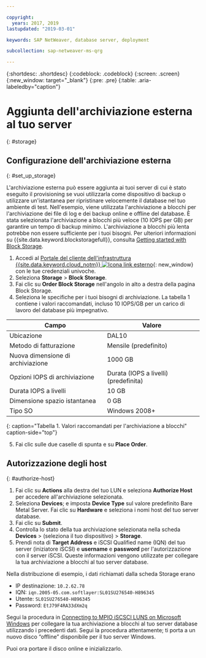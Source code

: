 ```yaml
---

copyright:
  years: 2017, 2019
lastupdated: "2019-03-01"

keywords: SAP NetWeaver, database server, deployment

subcollection: sap-netweaver-ms-qrg

---
```


{:shortdesc: .shortdesc}
{:codeblock: .codeblock}
{:screen: .screen}
{:new_window: target="_blank"}
{:pre: .pre}
{:table: .aria-labeledby="caption"}

# Aggiunta dell'archiviazione esterna al tuo server
{: #storage}

## Configurazione dell'archiviazione esterna
{: #set_up_storage}

L'archiviazione esterna può essere aggiunta ai tuoi server di cui è stato eseguito il provisioning se vuoi utilizzarla come dispositivo di backup o utilizzare un'istantanea per ripristinare velocemente il database nel tuo ambiente di test. Nell'esempio, viene utilizzata l'archiviazione a blocchi per l'archiviazione dei file di log e dei backup online e offline del database. È stata selezionata l'archiviazione a blocchi più veloce (10 IOPS per GB) per garantire un tempo di backup minimo. L'archiviazione a blocchi più lenta potrebbe non essere sufficiente per i tuoi bisogni. Per ulteriori informazioni su {{site.data.keyword.blockstoragefull}}, consulta [Getting started with Block Storage](/docs/infrastructure/BlockStorage?topic=BlockStorage-getting-started#getting-started).

1. Accedi al [Portale del cliente dell'infrastruttura {{site.data.keyword.cloud_notm}} ![Icona link esterno](../icons/launch-glyph.svg "Icona link esterno")](https://control.softlayer.com/){: new_window} con le tue credenziali univoche. 
2. Seleziona **Storage** > **Block Storage**.
3. Fai clic su **Order Block Storage** nell'angolo in alto a destra della pagina Block Storage.
4. Seleziona le specifiche per i tuoi bisogni di archiviazione. La tabella 1 contiene i valori raccomandati, incluso 10 IOPS/GB per un carico di lavoro del database più impegnativo.

|              Campo               |      Valore                                        |
| -------------------------------- | ------------------------------------------------- |
|Ubicazione                          | DAL10                                             |
|Metodo di fatturazione                    | Mensile (predefinito)                                 |
|Nuova dimensione di archiviazione                  | 1000 GB                                           |
|Opzioni IOPS di archiviazione              | Durata (IOPS a livelli) (predefinita)                 |
|Durata IOPS a livelli             | 10 GB                                             |
|Dimensione spazio istantanea               | 0 GB                                              |
|Tipo SO                           | Windows 2008+                                     |
{: caption="Tabella 1. Valori raccomandati per l'archiviazione a blocchi" caption-side="top"}

5. Fai clic sulle due caselle di spunta e su **Place Order**.

## Autorizzazione degli host
{: #authorize-host}

1. Fai clic su **Actions** alla destra del tuo LUN e seleziona **Authorize Host** per accedere all'archiviazione selezionata.
2. Seleziona **Devices**; e imposta **Device Type** sul valore predefinito Bare Metal Server. Fai clic su **Hardware** e seleziona i nomi host del tuo server database.
3. Fai clic su **Submit**.
4. Controlla lo stato della tua archiviazione selezionata nella scheda **Devices** > (seleziona il tuo dispositivo) > **Storage**.
5. Prendi nota di **Target Address** e iSCSI Qualified name (IQN) del tuo server (iniziatore iSCSI) e **username** e **password** per l'autorizzazione con il server iSCSI. Queste informazioni vengono utilizzate per collegare la tua archiviazione a blocchi al tuo server database.

Nella distribuzione di esempio, i dati richiamati dalla scheda Storage erano
   * IP destinazione: `10.2.62.78`
   * IQN: `iqn.2005-05.com.softlayer:SL01SU276540-H896345`
   * Utente: `SL01SU276540-H896345`
   * Password: `EtJ79F4RA33dXm2q`

Segui la procedura in [Connecting to MPIO iSCSCI LUNS on Microsoft Windows](/docs/infrastructure/BlockStorage?topic=BlockStorage-mountingWindows#mountingWindows) per collegare la tua archiviazione a blocchi al tuo server database utilizzando i precedenti dati. Segui la procedura attentamente; ti porta a un nuovo disco “offline” disponibile per il tuo server Windows.

Puoi ora portare il disco online e inizializzarlo.
